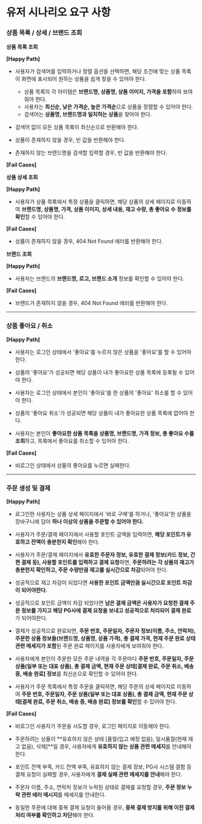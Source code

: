 # 유저 시나리오 요구 사항



### 상품 목록 / 상세 / 브랜드 조회

**상품 목록 조회**

**[Happy Path]**

- 사용자가 검색어를 입력하거나 정렬 옵션을 선택하면, 해당 조건에 맞는 상품 목록이 화면에 표시되어 원하는 상품을 쉽게 찾을 수 있어야 한다.
    - 상품 목록의 각 아이템은 **브랜드명, 상품명, 상품 이미지, 가격을 포함**하여 보여줘야 한다.
    - 사용자는 **최신순, 낮은 가격순, 높은 가격순**으로 상품을 정렬할 수 있어야 한다.
    - 검색어는 **상품명, 브랜드명과 일치하는 상품**을 찾아야 한다.

- 검색어 없이 모든 상품 목록이 최신순으로 반환해야 한다.

- 상품이 존재하지 않을 경우, 빈 값을 반환해야 한다.

- 존재하지 않는 브랜드명을 검색할 입력할 경우, 빈 값을 반환해야 한다.

**[Fail Cases]**

  
**상품 상세 조회**

**[Happy Path]**

- 사용자가 상품 목록에서 특정 상품을 클릭하면, 해당 상품의 상세 페이지로 이동하여 **브랜드명, 상품명, 가격, 상품 이미지, 상세 내용, 재고 수량, 총 좋아요 수 정보를 확인**할 수 있어야 한다.

**[Fail Cases]**
- 상품이 존재하지 않을 경우, 404 Not Found 에러를 반환해야 한다.

**브랜드 조회**

**[Happy Path]**

- 사용자는 브랜드의 **브랜드명, 로고, 브랜드 소개** 정보를 확인할 수 있어야 한다.

**[Fail Cases]**
- 브랜드가 존재하지 않을 경우, 404 Not Found 에러를 반환해야 한다.

---



### 상품 좋아요 / 취소

**[Happy Path]**

- 사용자는 로그인 상태에서 '좋아요'를 누르지 않은 상품을 '좋아요'를 할 수 있어야 한다.

- 상품의 '좋아요'가 성공되면 해당 상품이 내가 좋아요한 상품 목록에 등록될 수 있어야 한다.

- 사용자는 로그인 상태에서 본인이 '좋아요'를 한 상품의 '좋아요' 취소를 할 수 있어야 한다.

- 상품의 '좋아요 취소'가 성공되면 해당 상품이 내가 좋아요한 상품 목록에 없어야 한다.

- 사용자는 본인이 **좋아요한 상품 목록을 상품명, 브랜드명, 가격 정보, 총 좋아요 수를 조회**하고, 목록에서 좋아요를 취소할 수 있어야 한다.



**[Fail Cases]**

- 비로그인 상태에서 상품의 좋아요를 누르면 실패한다.

---



### 주문 생성 및 결제

**[Happy Path]**

- 로그인한 사용자는 상품 상세 페이지에서 '바로 구매'를 하거나, '좋아요'한 상품을 장바구니에 담아 **하나 이상의 상품을 주문할 수 있어야 한다.**
- 사용자가 주문/결제 페이지에서 사용할 포인트 금액을 입력하면, **해당 포인트가 유효하고 잔액이 충분한지 확인**해야 한다.
- 사용자가 주문/결제 페이지에서 **유효한 주문자 정보, 유효한 결제 정보(카드 정보, 간편 결제 등), 사용할 포인트를 입력하고 결제 요청**하면, **주문하려는 각 상품의 재고가 충분한지 확인하고, 주문 수량만큼 재고를 실시간으로 차감**되어야 한다.
- 성공적으로 재고 차감이 되었다면 **사용한 포인트 금액만큼 실시간으로 포인트 차감이 되어야한다.**
- 성공적으로 포인트 금액이 차감 되었다면 **남은 결제 금액은 사용자가 요청한 결제 주문 정보를 가지고 해당 PG사에 결제 요청을 보내고 성공적으로 처리되어 결제 완료**가 되어야한다.
- 결제가 성공적으로 완료되면, **주문 번호, 주문일자, 주문자 정보(이름, 주소, 연락처), 주문한 상품 정보들(브랜드명, 상품명, 상품 가격), 총 결제 가격, 현재 주문 완료 상태 관련 메세지가 포함**된 주문 완료 페이지를 사용자에게 보여줘야 한다.

- 사용자에게 본인이 주문한 모든 주문 내역을 각 주문마다 **주문 번호, 주문일자, 주문 상품(일부 또는 대표 상품), 총 결제 금액, 현재 주문 상태[결제 완료, 주문 취소, 배송 중, 배송 완료] 정보**를 최신순으로 확인할 수 있어야 한다.

- 사용자가 주문 목록에서 특정 주문을 클릭하면, 해당 주문의 상세 페이지로 이동하여 **주문 번호, 주문일자, 주문 상품(일부 또는 대표 상품), 총 결제 금액, 현재 주문 상태[결제 완료, 주문 취소, 배송 중, 배송 완료] 정보를 확인**할 수 있어야 한다.



**[Fail Cases]**

- 비로그인 사용자가 주문을 시도할 경우, 로그인 페이지로 이동해야 한다.
- 주문하려는 상품이 **유효하지 않은 상태 [품절(입고 예정 없음), 일시품절(현재 재고 없음), 삭제]**일 경우,  사용자에게 **유효하지 않는 상품 관련 메세지**를 안내해야 한다.

- 포인트 잔액 부족, 카드 잔액 부족, 유효하지 않는 결제 정보, PG사 시스템 결함 등 결제 요청이 실패할 경우, 사용자에게 **결제 실패 관련 메세지를 안내**해야 한다.

- 주문자 이름, 주소, 연락처 정보가 누락된 상태로 결제를 요청할 경우, **주문 정보 누락 관련 에러 메시지**를 메세지를 안내한다.

- 동일한 주문에 대해 중복 결제 요청이 들어올 경우, **중복 결제 방지를 위해 이전 결제 처리 여부를 확인하고 차단**해야 한다.

































